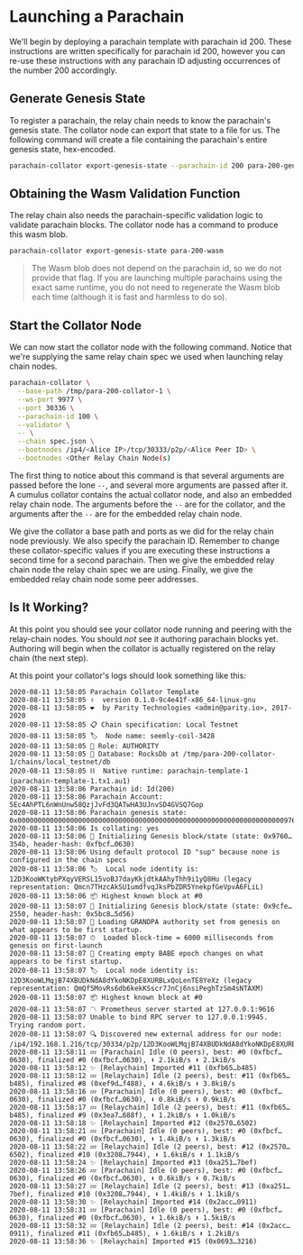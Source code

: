 # Launching a Parachain

We'll begin by deploying a parachain template with parachain id 200. These instructions are written specifically for parachain id 200, however you can re-use these instructions with any parachain ID adjusting occurrences of the number 200 accordingly.

## Generate Genesis State

To register a parachain, the relay chain needs to know the parachain's genesis state. The collator node can export that state to a file for us. The following command will create a file containing the parachain's entire genesis state, hex-encoded.

```bash
parachain-collator export-genesis-state --parachain-id 200 para-200-genesis
```

## Obtaining the Wasm Validation Function

The relay chain also needs the parachain-specific validation logic to validate parachain blocks. The collator node has a command to produce this wasm blob.

```bash
parachain-collator export-genesis-state para-200-wasm
```

> The Wasm blob does not depend on the parachain id, so we do not provide that flag. If you are launching multiple parachains using the exact same runtime, you do not need to regenerate the Wasm blob each time (although it is fast and harmless to do so).

## Start the Collator Node
We can now start the collator node with the following command. Notice that we're supplying the same relay chain spec we used when launching relay chain nodes.

```bash
parachain-collator \
  --base-path /tmp/para-200-collator-1 \
  --ws-port 9977 \
  --port 30336 \
  --parachain-id 100 \
  --validator \
  -- \
  --chain spec.json \
  --bootnodes /ip4/<Alice IP>/tcp/30333/p2p/<Alice Peer ID> \
  --bootnodes <Other Relay Chain Node(s)
```

The first thing to notice about this command is that several arguments are passed before the lone `--`, and several more arguments are passed after it. A cumulus collator contains the actual collator node, and also an embedded relay chain node. The arguments before the `--` are for the collator, and the arguments after the `--` are for the embedded relay chain node.

We give the collator a base path and ports as we did for the relay chain node previously. We also specify the parachain ID. Remember to change these collator-specific values if you are executing these instructions a second time for a second parachain. Then we give the embedded relay chain node the relay chain spec we are using. Finally, we give the embedded relay chain node some peer addresses.

## Is It Working?

At this point you should see your collator node running and peering with the relay-chain nodes. You should _not_ see it authoring parachain blocks yet. Authoring will begin when the collator is actually registered on the relay chain (the next step).

At this point your collator's logs should look something like this:
```
2020-08-11 13:58:05 Parachain Collator Template
2020-08-11 13:58:05 ✌️  version 0.1.0-9c4e41f-x86_64-linux-gnu
2020-08-11 13:58:05 ❤️  by Parity Technologies <admin@parity.io>, 2017-2020
2020-08-11 13:58:05 📋 Chain specification: Local Testnet
2020-08-11 13:58:05 🏷  Node name: seemly-coil-3428
2020-08-11 13:58:05 👤 Role: AUTHORITY
2020-08-11 13:58:05 💾 Database: RocksDb at /tmp/para-200-collator-1/chains/local_testnet/db
2020-08-11 13:58:05 ⛓  Native runtime: parachain-template-1 (parachain-template-1.tx1.au1)
2020-08-11 13:58:06 Parachain id: Id(200)
2020-08-11 13:58:06 Parachain Account: 5Ec4AhPTL6nWnUnw58QzjJvFd3QATwHA3UJnvSD4GVSQ7Gop
2020-08-11 13:58:06 Parachain genesis state: 0x00000000000000000000000000000000000000000000000000000000000000000097600fcfeeed0c7c2e7d922081a466c4c00f2af96ce17f4a07d59e7d47e8354b03170a2e7597b7b7e3d84c05391d139a62b157e78786d8c082f29dcf4c11131400
2020-08-11 13:58:06 Is collating: yes
2020-08-11 13:58:06 🔨 Initializing Genesis block/state (state: 0x9760…354b, header-hash: 0xfbcf…0630)
2020-08-11 13:58:06 Using default protocol ID "sup" because none is configured in the chain specs
2020-08-11 13:58:06 🏷  Local node identity is: 12D3KooWKtybPXqyVERSL15voBJ7dayKkjdtkAAhyThh9i1yQ8Hu (legacy representation: Qmcn7THzcAkSU1umdfvqJksPbZDR5YnekpfGeVpvA6FLiL)
2020-08-11 13:58:06 📦 Highest known block at #0
2020-08-11 13:58:07 🔨 Initializing Genesis block/state (state: 0x9cfe…2550, header-hash: 0x5bc8…5d56)
2020-08-11 13:58:07 👴 Loading GRANDPA authority set from genesis on what appears to be first startup.
2020-08-11 13:58:07 ⏱  Loaded block-time = 6000 milliseconds from genesis on first-launch
2020-08-11 13:58:07 👶 Creating empty BABE epoch changes on what appears to be first startup.
2020-08-11 13:58:07 🏷  Local node identity is: 12D3KooWLMqjB74XBUDkNdA8dYkoNKDpE8XURBLxQoLenTE8YeXz (legacy representation: QmQf5MovRs6db6kekKSscr7JnCj6nsiPeghTzSm4sNTAXM)
2020-08-11 13:58:07 📦 Highest known block at #0
2020-08-11 13:58:07 〽 Prometheus server started at 127.0.0.1:9616
2020-08-11 13:58:07 Unable to bind RPC server to 127.0.0.1:9945. Trying random port.
2020-08-11 13:58:07 🔍 Discovered new external address for our node: /ip4/192.168.1.216/tcp/30334/p2p/12D3KooWLMqjB74XBUDkNdA8dYkoNKDpE8XURBLxQoLenTE8YeXz
2020-08-11 13:58:11 💤 [Parachain] Idle (0 peers), best: #0 (0xfbcf…0630), finalized #0 (0xfbcf…0630), ⬇ 2.1kiB/s ⬆ 2.1kiB/s
2020-08-11 13:58:12 ✨ [Relaychain] Imported #11 (0xfb65…b485)
2020-08-11 13:58:12 💤 [Relaychain] Idle (2 peers), best: #11 (0xfb65…b485), finalized #8 (0xef9d…f488), ⬇ 4.6kiB/s ⬆ 3.8kiB/s
2020-08-11 13:58:16 💤 [Parachain] Idle (0 peers), best: #0 (0xfbcf…0630), finalized #0 (0xfbcf…0630), ⬇ 0.8kiB/s ⬆ 0.9kiB/s
2020-08-11 13:58:17 💤 [Relaychain] Idle (2 peers), best: #11 (0xfb65…b485), finalized #9 (0x3ea7…688f), ⬇ 1.2kiB/s ⬆ 1.0kiB/s
2020-08-11 13:58:18 ✨ [Relaychain] Imported #12 (0x2570…6502)
2020-08-11 13:58:21 💤 [Parachain] Idle (0 peers), best: #0 (0xfbcf…0630), finalized #0 (0xfbcf…0630), ⬇ 1.4kiB/s ⬆ 1.3kiB/s
2020-08-11 13:58:22 💤 [Relaychain] Idle (2 peers), best: #12 (0x2570…6502), finalized #10 (0x3208…7944), ⬇ 1.6kiB/s ⬆ 1.1kiB/s
2020-08-11 13:58:24 ✨ [Relaychain] Imported #13 (0xa251…7bef)
2020-08-11 13:58:26 💤 [Parachain] Idle (0 peers), best: #0 (0xfbcf…0630), finalized #0 (0xfbcf…0630), ⬇ 0.6kiB/s ⬆ 0.7kiB/s
2020-08-11 13:58:27 💤 [Relaychain] Idle (2 peers), best: #13 (0xa251…7bef), finalized #10 (0x3208…7944), ⬇ 1.4kiB/s ⬆ 1.1kiB/s
2020-08-11 13:58:30 ✨ [Relaychain] Imported #14 (0x2acc…0911)
2020-08-11 13:58:31 💤 [Parachain] Idle (0 peers), best: #0 (0xfbcf…0630), finalized #0 (0xfbcf…0630), ⬇ 1.6kiB/s ⬆ 1.5kiB/s
2020-08-11 13:58:32 💤 [Relaychain] Idle (2 peers), best: #14 (0x2acc…0911), finalized #11 (0xfb65…b485), ⬇ 1.6kiB/s ⬆ 1.2kiB/s
2020-08-11 13:58:36 ✨ [Relaychain] Imported #15 (0x0693…3216)
```
